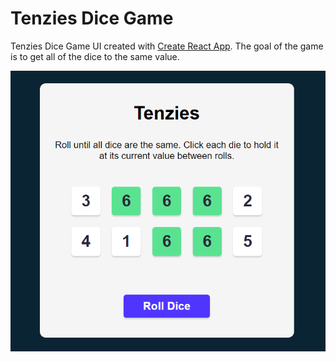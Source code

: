 # Tenzies Dice Game

Tenzies Dice Game UI created with [Create React App](https://github.com/facebook/create-react-app).
The goal of the game is to get all of the dice to the same value.

![Tenzies Game](./tenzies.png)

